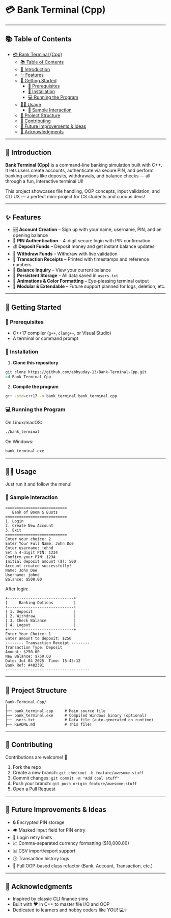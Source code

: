 # 💳 Bank Terminal (Cpp)

---

## 📚 Table of Contents

- [💳 Bank Terminal (Cpp)](#-bank-terminal-cpp)
  - [📚 Table of Contents](#-table-of-contents)
  - [📖 Introduction](#-introduction)
  - [✨ Features](#-features)
  - [🚀 Getting Started](#-getting-started)
    - [🔧 Prerequisites](#-prerequisites)
    - [📅 Installation](#-installation)
    - [💻 Running the Program](#-running-the-program)
  - [🧑‍💼 Usage](#-usage)
    - [🏦 Sample Interaction](#-sample-interaction)
  - [📁 Project Structure](#-project-structure)
  - [🤝 Contributing](#-contributing)
  - [🧠 Future Improvements \& Ideas](#-future-improvements--ideas)
  - [🙏 Acknowledgments](#-acknowledgments)

---

## 📖 Introduction

**Bank Terminal (Cpp)** is a command-line banking simulation built with C++.
It lets users create accounts, authenticate via secure PIN, and perform banking actions like deposits, withdrawals, and balance checks — all through a fun, interactive terminal UI!

This project showcases file handling, OOP concepts, input validation, and CLI UX — a perfect mini-project for CS students and curious devs!

---

## ✨ Features

- 🆕 **Account Creation** – Sign up with your name, username, PIN, and an opening balance  
- 🔐 **PIN Authentication** – 4-digit secure login with PIN confirmation  
- 💰 **Deposit Funds** – Deposit money and get instant balance updates  
- 💸 **Withdraw Funds** – Withdraw with live validation  
- 🧾 **Transaction Receipts** – Printed with timestamps and reference numbers  
- 💼 **Balance Inquiry** – View your current balance  
- 📁 **Persistent Storage** – All data saved in `users.txt`  
- 🎨 **Animations & Color Formatting** – Eye-pleasing terminal output  
- 🚧 **Modular & Extendable** – Future support planned for logs, deletion, etc.

---

## 🚀 Getting Started

### 🔧 Prerequisites

- C++17 compiler (`g++`, `clang++`, or Visual Studio)
- A terminal or command prompt

### 📅 Installation

1. **Clone this repository**

```bash
git clone https://github.com/abhyuday-13/Bank-Terminal-Cpp.git
cd Bank-Terminal-Cpp
```

2. **Compile the program**

```bash
g++ -std=c++17 -o bank_terminal bank_terminal.cpp
```

### 💻 Running the Program

On Linux/macOS:

```bash
./bank_terminal
```

On Windows:

```bash
bank_terminal.exe
```

---

## 🧑‍💼 Usage

Just run it and follow the menu!

### 🏦 Sample Interaction

```text
===========================
   Bank of Boom & Busts
===========================
1. Login
2. Create New Account
3. Exit
===========================
Enter your choice: 2
Enter Your Full Name: John Doe
Enter username: johnd
Set a 4-digit PIN: 1234
Confirm your PIN: 1234
Initial deposit amount ($): 500
Account created successfully!
Name: John Doe
Username: johnd
Balance: $500.00
```

After login:

```text
+-----------------------------+
|     Banking Options         |
+-----------------------------+
| 1. Deposit                  |
| 2. Withdraw                 |
| 3. Check Balance            |
| 4. Logout                   |
+-----------------------------+
Enter Your Choice: 1
Enter amount to deposit: $250
-------- Transaction Receipt --------
Transaction Type: Deposit
Amount: $250.00
New Balance: $750.00
Date: Jul 04 2025  Time: 15:45:12
Bank Ref: #482391
-------------------------------------
```

---

## 📁 Project Structure

```text
Bank-Terminal-Cpp/
│
├── bank_terminal.cpp     # Main source file
├── bank_terminal.exe     # Compiled Windows binary (optional)
├── users.txt             # Data file (auto-generated on runtime)
├── README.md             # This file!
```

---

## 🤝 Contributing

Contributions are welcome! 🙌

1. Fork the repo  
2. Create a new branch: `git checkout -b feature/awesome-stuff`  
3. Commit changes: `git commit -m "Add cool stuff"`  
4. Push your branch: `git push origin feature/awesome-stuff`  
5. Open a Pull Request  

---

## 🧠 Future Improvements & Ideas

- 🔒 Encrypted PIN storage  
- 👁️ Masked input field for PIN entry  
- 🔁 Login retry limits  
- 💹 Comma-separated currency formatting ($10,000.00)  
- 📊 CSV import/export support  
- 🕒 Transaction history logs  
- 🧱 Full OOP-based class refactor (Bank, Account, Transaction, etc.)  

---

## 🙏 Acknowledgments

- Inspired by classic CLI finance sims  
- Built with ❤️ in C++ to master file I/O and OOP  
- Dedicated to learners and hobby coders like YOU! 💻✨
>
